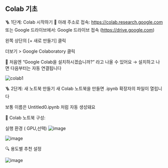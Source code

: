 
## Colab 기초    
🪜 1단계: Colab 시작하기
🔗 아래 주소로 접속:
https://colab.research.google.com
또는 Google 드라이브에서:
Google 드라이브 접속 (https://drive.google.com)


왼쪽 상단의 [+ 새로 만들기] 클릭


더보기 > Google Colaboratory 클릭


📌 처음엔 “Google Colab을 설치하시겠습니까?” 라고 나올 수 있어요
 → 설치하고 나면 다음부터는 자동 연결됩니다

![colab1](https://github.com/user-attachments/assets/13ad41ca-8f7c-40fe-b6d6-a47800bea3a9)

🪜 2단계: 새 노트북 만들기
새 Colab 노트북을 만들면 .ipynb 확장자의 파일이 열립니다


보통 이름은 Untitled0.ipynb 처럼 자동 생성돼요


📝 Colab 노트북 구성:

실행 환경 ( GPU,선택)
![image](https://github.com/user-attachments/assets/b0228613-9e87-4a60-8a92-47b5724684af)


![image](https://github.com/user-attachments/assets/f6421b09-ed55-4803-9537-8eb91f83d7ec)

🔍 용도별 추천 설정

![image](https://github.com/user-attachments/assets/de8bf606-0736-4a7e-af71-478696e835e7)

